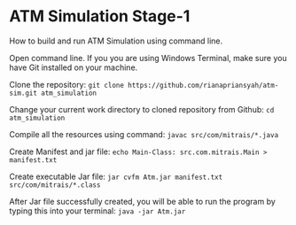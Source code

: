 # ATM Simulation Stage-1

How to build and run ATM Simulation using command line.

Open command line. If you you are using Windows Terminal, make sure you have Git installed on your machine. 

Clone the repository: `git clone https://github.com/rianapriansyah/atm-sim.git atm_simulation`

Change your current work directory to cloned repository from Github: `cd atm_simulation`

Compile all the resources using command: `javac src/com/mitrais/*.java`

Create Manifest and jar file: `echo Main-Class: src.com.mitrais.Main > manifest.txt`

Create executable Jar file: `jar cvfm Atm.jar manifest.txt src/com/mitrais/*.class`

After Jar file successfully created, you will be able to run the program by typing this into your terminal: `java -jar Atm.jar` 